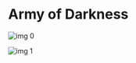 # Army of Darkness

![img 0](https://i.imgur.com/LYItqax.jpg)

![img 1](https://i.imgur.com/byZ5gnR.jpg)

